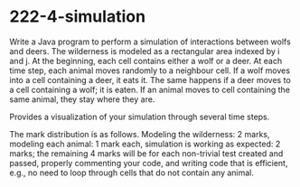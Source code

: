 # 222-4-simulation

Write a Java program to perform a simulation of interactions between wolfs and deers. The wilderness is modeled as a rectangular area indexed by i and j. At the beginning, each cell contains either a wolf or a deer. At each time step, each animal moves randomly to a neighbour cell. If a wolf moves into a cell containing a deer, it eats it. The same happens if a deer moves to a cell containing a wolf; it is eaten. If an animal moves to cell containing the same animal, they stay where they are.

Provides a visualization of your simulation through several time steps.

The mark distribution is as follows.
Modeling the wilderness: 2 marks,
modeling each animal: 1 mark each,
simulation is working as expected: 2 marks;
the remaining 4 marks will be for each non-trivial test created and passed, properly commenting your code, and writing code that is efficient, e.g., no need to loop through cells that do not contain any animal.
